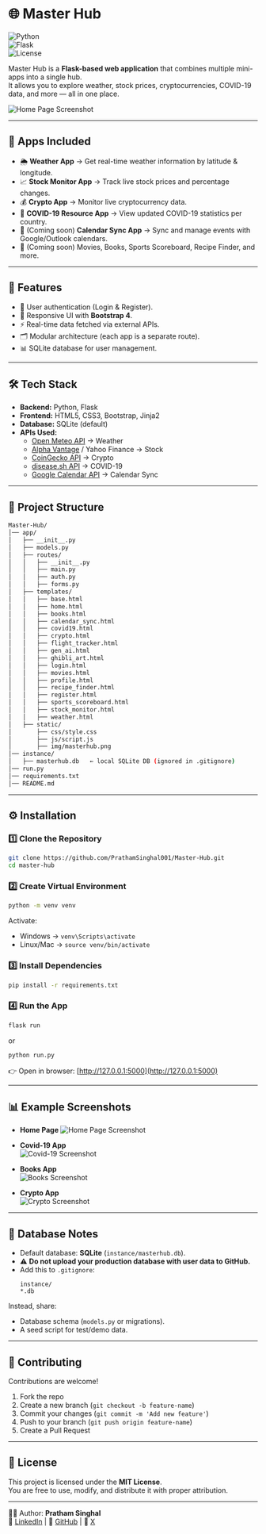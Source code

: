 # 🌐 Master Hub  

![Python](https://img.shields.io/badge/Python-3.9%2B-blue)  
![Flask](https://img.shields.io/badge/Flask-Framework-lightgrey)  
![License](https://img.shields.io/badge/License-MIT-green)  

Master Hub is a **Flask-based web application** that combines multiple mini-apps into a single hub.  
It allows you to explore weather, stock prices, cryptocurrencies, COVID-19 data, and more — all in one place.  

![Home Page Screenshot](https://github.com/PrathamSinghal001/Master-Hub/blob/94157f66fe13d62f282b7f66bfea40bfcc6aed6b/masterhub_logo.png)

---

## 📌 Apps Included
- 🌦 **Weather App** → Get real-time weather information by latitude & longitude.  
- 📈 **Stock Monitor App** → Track live stock prices and percentage changes.  
- 💰 **Crypto App** → Monitor live cryptocurrency data.  
- 🦠 **COVID-19 Resource App** → View updated COVID-19 statistics per country.  
- 📅 (Coming soon) **Calendar Sync App** → Sync and manage events with Google/Outlook calendars.  
- 🎥 (Coming soon) Movies, Books, Sports Scoreboard, Recipe Finder, and more.  

---

## 🚀 Features
- 🔐 User authentication (Login & Register).  
- 📱 Responsive UI with **Bootstrap 4**.  
- ⚡ Real-time data fetched via external APIs.  
- 🗂 Modular architecture (each app is a separate route).  
- 📊 SQLite database for user management.  

---

## 🛠️ Tech Stack
- **Backend:** Python, Flask  
- **Frontend:** HTML5, CSS3, Bootstrap, Jinja2  
- **Database:** SQLite (default)  
- **APIs Used:**  
  - [Open Meteo API](https://open-meteo.com/) → Weather  
  - [Alpha Vantage](https://www.alphavantage.co/) / Yahoo Finance → Stock  
  - [CoinGecko API](https://www.coingecko.com/en/api) → Crypto  
  - [disease.sh API](https://disease.sh/) → COVID-19  
  - [Google Calendar API](https://developers.google.com/calendar) → Calendar Sync  

---

## 📂 Project Structure
```bash
Master-Hub/
│── app/
│   ├── __init__.py
│   ├── models.py
│   ├── routes/
│   │   ├── __init__.py
│   │   ├── main.py
│   │   ├── auth.py
│   │   ├── forms.py
│   ├── templates/
│   │   ├── base.html
│   │   ├── home.html
│   │   ├── books.html
│   │   ├── calendar_sync.html
│   │   ├── covid19.html
│   │   ├── crypto.html
│   │   ├── flight_tracker.html
│   │   ├── gen_ai.html
│   │   ├── ghibli_art.html
│   │   ├── login.html
│   │   ├── movies.html
│   │   ├── profile.html
│   │   ├── recipe_finder.html
│   │   ├── register.html
│   │   ├── sports_scoreboard.html
│   │   ├── stock_monitor.html
│   │   ├── weather.html
│   ├── static/
│       ├── css/style.css
│       ├── js/script.js
│       ├── img/masterhub.png
│── instance/
│   ├── masterhub.db   ← local SQLite DB (ignored in .gitignore)
│── run.py
│── requirements.txt
│── README.md
```

---

## ⚙️ Installation

### 1️⃣ Clone the Repository
```bash
git clone https://github.com/PrathamSinghal001/Master-Hub.git
cd master-hub
```

### 2️⃣ Create Virtual Environment
```bash
python -m venv venv
```

Activate:
- Windows → `venv\Scripts\activate`  
- Linux/Mac → `source venv/bin/activate`

### 3️⃣ Install Dependencies
```bash
pip install -r requirements.txt
```

### 4️⃣ Run the App
```bash
flask run
```
or
```bash
python run.py
```

👉 Open in browser: [http://127.0.0.1:5000](http://127.0.0.1:5000)  

---

## 📊 Example Screenshots  

- **Home Page**
  ![Home Page Screenshot](https://github.com/PrathamSinghal001/Master-Hub/blob/420df1f87d0c46335410f94cb59f176b6547c93b/Screenshot_25-9-2025_175551_127.0.0.1.jpeg)
- **Covid-19 App**  
  ![Covid-19 Screenshot](https://github.com/PrathamSinghal001/Master-Hub/blob/0155bc601fbd74a46cd3bc51a237935258d95f3c/Screenshot_25-9-2025_175244_127.0.0.1.jpeg)  

- **Books App**  
  ![Books Screenshot](https://github.com/PrathamSinghal001/Master-Hub/blob/84a418d79aec5f355d5513f6c81323d9a8f70e56/Screenshot_25-9-2025_174716_127.0.0.1.jpeg)  

- **Crypto App**  
  ![Crypto Screenshot](https://github.com/PrathamSinghal001/Master-Hub/blob/84a418d79aec5f355d5513f6c81323d9a8f70e56/Screenshot_25-9-2025_17467_127.0.0.1.jpeg)  

---

## 🔐 Database Notes
- Default database: **SQLite** (`instance/masterhub.db`).  
- ⚠️ **Do not upload your production database with user data to GitHub.**  
- Add this to `.gitignore`:  
  ```gitignore
  instance/
  *.db
  ```

Instead, share:
- Database schema (`models.py` or migrations).  
- A seed script for test/demo data.  

---

## 🤝 Contributing
Contributions are welcome!  

1. Fork the repo  
2. Create a new branch (`git checkout -b feature-name`)  
3. Commit your changes (`git commit -m 'Add new feature'`)  
4. Push to your branch (`git push origin feature-name`)  
5. Create a Pull Request  

---

## 📜 License
This project is licensed under the **MIT License**.  
You are free to use, modify, and distribute it with proper attribution.  

---

👨‍💻 Author: **Pratham Singhal**  
🔗 [LinkedIn](http://www.linkedin.com/in/pratham-singhal001) |
🔗 [GitHub](https://github.com/PrathamSinghal001) | 
🔗 [X](https://x.com/prathamsinghal0)  

